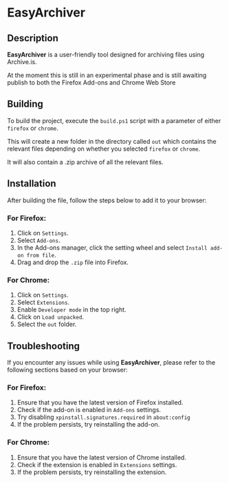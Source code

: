 # EasyArchiver

## Description

**EasyArchiver** is a user-friendly tool designed for archiving files using Archive.is.

At the moment this is still in an experimental phase and is still awaiting publish to both the Firefox Add-ons and Chrome Web Store

## Building

To build the project, execute the `build.ps1` script with a parameter of either `firefox` or `chrome`.

This will create a new folder in the directory called `out` which contains the relevant files depending on whether you selected `firefox` or `chrome`. 

It will also contain a .zip archive of all the relevant files.

## Installation

After building the file, follow the steps below to add it to your browser:

### For Firefox:

1. Click on `Settings`.
2. Select `Add-ons`.
3. In the Add-ons manager, click the setting wheel and select `Install add-on from file`.
4. Drag and drop the `.zip` file into Firefox.

### For Chrome:

1. Click on `Settings`.
2. Select `Extensions`.
3. Enable `Developer mode` in the top right.
4. Click on `Load unpacked`.
5. Select the `out` folder.

## Troubleshooting

If you encounter any issues while using **EasyArchiver**, please refer to the following sections based on your browser:

### For Firefox:

1. Ensure that you have the latest version of Firefox installed.
2. Check if the add-on is enabled in `Add-ons` settings.
3. Try disabling `xpinstall.signatures.required` in `about:config`
4. If the problem persists, try reinstalling the add-on.

### For Chrome:

1. Ensure that you have the latest version of Chrome installed.
2. Check if the extension is enabled in `Extensions` settings.
3. If the problem persists, try reinstalling the extension.
